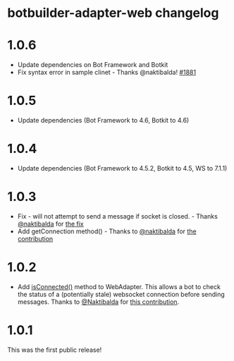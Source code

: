 # botbuilder-adapter-web changelog

# 1.0.6

* Update dependencies on Bot Framework and Botkit
* Fix syntax error in sample clinet - Thanks @naktibalda! [#1881](https://github.com/howdyai/botkit/pull/1881)

# 1.0.5

* Update dependencies (Bot Framework to 4.6, Botkit to 4.6)

# 1.0.4

* Update dependencies (Bot Framework to 4.5.2, Botkit to 4.5, WS to 7.1.1)

# 1.0.3

* Fix - will not attempt to send a message if socket is closed. - Thanks [@naktibalda](https://github.com/Naktibalda) for [the fix](https://github.com/howdyai/botkit/pull/1657)
* Add getConnection method() - Thanks to [@naktibalda](https://github.com/Naktibalda) for [the contribution](https://github.com/howdyai/botkit/pull/1666)

# 1.0.2

* Add [isConnected()](https://botkit.ai/docs/v4/reference/web.html#isconnected) method to WebAdapter. This allows a bot to check the status of a (potentially stale) websocket connection before sending messages. Thanks to [@Naktibalda](https://github.com/Naktibalda) for [this contribution](https://github.com/howdyai/botkit/pull/1644).

# 1.0.1

This was the first public release!